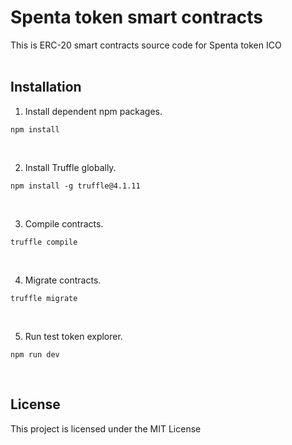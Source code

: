 # Spenta token smart contracts

This is ERC-20 smart contracts source code for Spenta token ICO
<br><br>

## Installation


1. Install dependent npm packages.
```
npm install
```
<br>

2. Install Truffle globally.
```
npm install -g truffle@4.1.11
```
<br>

3. Compile contracts.
```
truffle compile
```
<br>

4. Migrate contracts.
```
truffle migrate
```
<br>

5. Run test token explorer.
```
npm run dev
```
<br>

## License

This project is licensed under the MIT License

